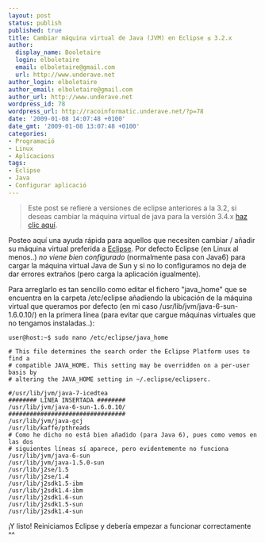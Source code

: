 ```yaml
---
layout: post
status: publish
published: true
title: Cambiar máquina virtual de Java (JVM) en Eclipse ≤ 3.2.x
author:
  display_name: Booletaire
  login: elboletaire
  email: elboletaire@gmail.com
  url: http://www.underave.net
author_login: elboletaire
author_email: elboletaire@gmail.com
author_url: http://www.underave.net
wordpress_id: 78
wordpress_url: http://racoinformatic.underave.net/?p=78
date: '2009-01-08 14:07:48 +0100'
date_gmt: '2009-01-08 13:07:48 +0100'
categories:
- Programació
- Linux
- Aplicacions
tags:
- Eclipse
- Java
- Configurar aplicació
---
```


> Este post se refiere a versiones de eclipse anteriores a la 3.2, si deseas
cambiar la máquina virtual de java para la versión 3.4.x
<a title="Cambiar máquina virtual de Java (JVM) en Eclipse 3.4.x" href="http://racotecnic.underave.net/2009/05/cambiar-maquina-virtual-de-java-jvm-en-eclipse-34x/" target="_self">haz clic aquí</a>.

Posteo aquí una ayuda rápida para aquellos que necesiten cambiar / añadir su máquina virtual preferida a <a title="Eclipse" href="http://www.eclipse.org/" target="_blank">Eclipse</a>. Por defecto Eclipse (en Linux al menos..) <em>no viene bien configurado</em> (normalmente pasa con Java6) para cargar la máquina virtual Java de Sun y si no lo configuramos no deja de dar errores extraños (pero carga la aplicación igualmente).

Para arreglarlo es tan sencillo como editar el fichero "java_home" que se encuentra en la carpeta /etc/eclipse añadiendo la ubicación de la máquina virtual que queramos  por defecto (en mi caso /usr/lib/jvm/java-6-sun-1.6.0.10/) en la primera línea (para evitar que cargue máquinas virtuales que no tengamos instaladas..):

    user@host:~$ sudo nano /etc/eclipse/java_home

    # This file determines the search order the Eclipse Platform uses to find a
    # compatible JAVA_HOME. This setting may be overridden on a per-user basis by
    # altering the JAVA_HOME setting in ~/.eclipse/eclipserc.

    #/usr/lib/jvm/java-7-icedtea
    ######## LÍNEA INSERTADA ########
    /usr/lib/jvm/java-6-sun-1.6.0.10/
    #################################
    /usr/lib/jvm/java-gcj
    /usr/lib/kaffe/pthreads
    # Como he dicho no está bien añadido (para Java 6), pues como vemos en las dos
    # siguientes líneas sí aparece, pero evidentemente no funciona
    /usr/lib/jvm/java-6-sun
    /usr/lib/jvm/java-1.5.0-sun
    /usr/lib/j2se/1.5
    /usr/lib/j2se/1.4
    /usr/lib/j2sdk1.5-ibm
    /usr/lib/j2sdk1.4-ibm
    /usr/lib/j2sdk1.6-sun
    /usr/lib/j2sdk1.5-sun
    /usr/lib/j2sdk1.4-sun

¡Y listo! Reiniciamos Eclipse y debería empezar a funcionar correctamente ^^
